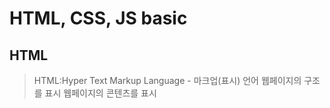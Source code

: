 # HTML, CSS, JS basic

## HTML

> HTML:Hyper Text Markup Language - 마크업(표시) 언어
> 웹페이지의 구조를 표시
> 웹페이지의 콘텐츠를 표시

